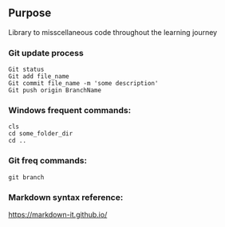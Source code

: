 ## Purpose
Library to misscellaneous code throughout the learning journey

### Git update process
    Git status
    Git add file_name
    Git commit file_name -m 'some description'
    Git push origin BranchName

### Windows frequent commands:

    cls
    cd some_folder_dir
    cd .. 

### Git freq commands:

    git branch

### Markdown syntax reference: 
https://markdown-it.github.io/